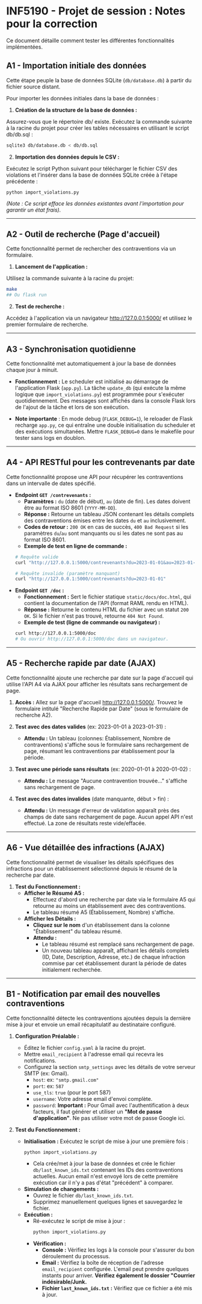# INF5190 - Projet de session : Notes pour la correction

Ce document détaille comment tester les différentes fonctionnalités implémentées.

## A1 - Importation initiale des données

Cette étape peuple la base de données SQLite (`db/database.db`) à partir du fichier source distant.

Pour importer les données initiales dans la base de données :
1. **Création de la structure de la base de données :**

Assurez-vous que le répertoire db/ existe. Exécutez la commande suivante à la racine du projet pour créer les tables nécessaires en utilisant le script db/db.sql :
   ```bash
   sqlite3 db/database.db < db/db.sql
   ```

2. **Importation des données depuis le CSV :**

Exécutez le script Python suivant pour télécharger le fichier CSV des violations et l'insérer dans la base de données SQLite créée à l'étape précédente :

    python import_violations.py

*(Note : Ce script efface les données existantes avant l'importation pour garantir un état frais).*    

---

## A2 - Outil de recherche (Page d'accueil)
Cette fonctionnalité permet de rechercher des contraventions via un formulaire.

1. **Lancement de l'application :**

Utilisez la commande suivante à la racine du projet:
```bash
make
## Ou flask run
```
2. **Test de recherche :**

Accédez à l'application via un navigateur http://127.0.0.1:5000/  et utilisez le premier formulaire de recherche.

---

 ## A3 - Synchronisation quotidienne

Cette fonctionnalité met automatiquement à jour la base de données chaque jour à minuit.

- **Fonctionnement :** Le scheduler est initialisé au démarrage de l'application Flask (`app.py`). La tâche `update_db` (qui exécute la même logique que `import_violations.py`) est programmée pour s'exécuter quotidiennement. Des messages sont affichés dans la console Flask lors de l'ajout de la tâche et lors de son exécution.

- **Note importante** : En mode debug (`FLASK_DEBUG=1`), le reloader de Flask recharge `app.py`, ce qui entraîne une double initialisation du scheduler et des exécutions simultanées. Mettre `FLASK_DEBUG=0` dans le makefile pour tester sans logs en doublon.

---

## A4 - API RESTful pour les contrevenants par date

Cette fonctionnalité propose une API pour récupérer les contraventions dans un intervalle de dates spécifié.

- **Endpoint `GET /contrevenants` :**
  - **Paramètres :** `du` (date de début), `au` (date de fin). Les dates doivent être au format ISO 8601 (`YYYY-MM-DD`).
  - **Réponse :** Retourne un tableau JSON contenant les détails complets des contraventions émises entre les dates `du` et `au` inclusivement.
  - **Codes de retour :** `200 OK` en cas de succès, `400 Bad Request` si les paramètres `du`/`au` sont manquants ou si les dates ne sont pas au format ISO 8601.
  - **Exemple de test en ligne de commande :**
  ```bash
  # Requête valide
  curl "http://127.0.0.1:5000/contrevenants?du=2023-01-01&au=2023-01-31"

  # Requête invalide (paramètre manquant)
  curl "http://127.0.0.1:5000/contrevenants?du=2023-01-01"
  ```
- **Endpoint `GET /doc` :**
  - **Fonctionnement :** Sert le fichier statique `static/docs/doc.html`, qui contient la documentation de l'API (format RAML rendu en HTML).
  - **Réponse :** Retourne le contenu HTML du fichier avec un statut `200 OK`. Si le fichier n'est pas trouvé, retourne `404 Not Found`.
  - **Exemple de test (ligne de commande ou navigateur) :**
  ```bash
  curl http://127.0.0.1:5000/doc
  # Ou ouvrir http://127.0.0.1:5000/doc dans un navigateur.
  ```

---

## A5 - Recherche rapide par date (AJAX)
Cette fonctionnalité ajoute une recherche par date sur la page d'accueil qui utilise l'API A4 via AJAX pour afficher les résultats sans rechargement de page. 

1. **Accès :** Allez sur la page d'accueil http://127.0.0.1:5000/. Trouvez le formulaire intitulé "Recherche Rapide par Date" (sous le formulaire de recherche A2).
2. **Test avec des dates valides** (ex: 2023-01-01 à 2023-01-31) :

    - **Attendu :** Un tableau (colonnes: Établissement, Nombre de contraventions) s'affiche sous le formulaire sans rechargement de page, résumant les contraventions par établissement pour la période.
3. **Test avec une période sans résultats** (ex: 2020-01-01 à 2020-01-02) :
    - **Attendu :** Le message "Aucune contravention trouvée..." s'affiche sans rechargement de page.
4. **Test avec des dates invalides** (date manquante, début > fin) :
    - **Attendu :** Un message d'erreur de validation apparaît près des champs de date sans rechargement de page. Aucun appel API n'est effectué. La zone de résultats reste vide/effacée.

---

## A6 - Vue détaillée des infractions (AJAX)

Cette fonctionnalité permet de visualiser les détails spécifiques des infractions pour un établissement sélectionné depuis le résumé de la recherche par date.

1.  **Test du Fonctionnement :**
    *   **Afficher le Résumé A5 :**
        *   Effectuez d'abord une recherche par date via le formulaire A5 qui retourne au moins un établissement avec des contraventions.
        *   Le tableau résumé A5 (Établissement, Nombre) s'affiche.
    *   **Afficher les Détails :**
        *   **Cliquez sur le nom** d'un établissement dans la colonne "Établissement" du tableau résumé.
        *   **Attendu :**
            *   Le tableau résumé est remplacé sans rechargement de page.
            *   Un nouveau tableau apparaît, affichant les détails complets (ID, Date, Description, Adresse, etc.) de chaque infraction commise par cet établissement durant la période de dates initialement recherchée.
          
---

## B1 - Notification par email des nouvelles contraventions

Cette fonctionnalité détecte les contraventions ajoutées depuis la dernière mise à jour et envoie un email récapitulatif au destinataire configuré.

1.  **Configuration Préalable :**
    *   Éditez le fichier `config.yaml` à la racine du projet.
    *   Mettre `email_recipient` à l'adresse email qui recevra les notifications.
    *   Configurez la section `smtp_settings` avec les détails de votre serveur SMTP (ex: Gmail).
        *   `host`: ex: `"smtp.gmail.com"`
        *   `port`: ex: `587`
        *   `use_tls`: `true` (pour le port 587)
        *   `username`: Votre adresse email d'envoi complète.
        *   `password`: **Important :** Pour Gmail avec l'authentification à deux facteurs, il faut générer et utiliser un **"Mot de passe d'application"**. Ne pas utiliser votre mot de passe Google ici.
    
2.  **Test du Fonctionnement :**
    *   **Initialisation :** Exécutez le script de mise à jour une première fois :
        ```bash
        python import_violations.py
        ```
        *   Cela crée/met à jour la base de données et crée le fichier `db/last_known_ids.txt` contenant les IDs des contraventions actuelles. Aucun email n'est envoyé lors de cette première exécution car il n'y a pas d'état "précédent" à comparer.
    *   **Simulation de changements :**
        *   Ouvrez le fichier `db/last_known_ids.txt`.
        *   Supprimez manuellement quelques lignes et sauvegardez le fichier. 
    *   **Exécution  :**
        *   Ré-exécutez le script de mise à jour :
            ```bash
            python import_violations.py
            ```
        *   **Vérification :**
            *   **Console :** Vérifiez les logs à la console pour s'assurer du bon déroulement du processus.
            *   **Email :** Vérifiez la boîte de réception de l'adresse `email_recipient` configurée. L'email peut prendre quelques instants pour arriver. **Vérifiez également le dossier "Courrier indésirable/Junk.** 
            *   **Fichier `last_known_ids.txt` :** Vérifiez que ce fichier a été mis à jour.
    

